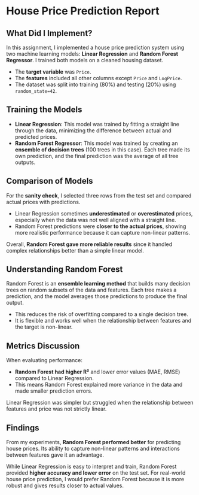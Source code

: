 # House Price Prediction Report

## What Did I Implement?
In this assignment, I implemented a house price prediction system using two machine learning models: **Linear Regression** and **Random Forest Regressor**. I trained both models on a cleaned housing dataset.  
- The **target variable** was `Price`.  
- The **features** included all other columns except `Price` and `LogPrice`.  
- The dataset was split into training (80%) and testing (20%) using `random_state=42`.  

## Training the Models
- **Linear Regression**: This model was trained by fitting a straight line through the data, minimizing the difference between actual and predicted prices.  
- **Random Forest Regressor**: This model was trained by creating an **ensemble of decision trees** (100 trees in this case). Each tree made its own prediction, and the final prediction was the average of all tree outputs.  

## Comparison of Models
For the **sanity check**, I selected three rows from the test set and compared actual prices with predictions.  
- Linear Regression sometimes **underestimated** or **overestimated** prices, especially when the data was not well aligned with a straight line.  
- Random Forest predictions were **closer to the actual prices**, showing more realistic performance because it can capture non-linear patterns.  

Overall, **Random Forest gave more reliable results** since it handled complex relationships better than a simple linear model.

## Understanding Random Forest
Random Forest is an **ensemble learning method** that builds many decision trees on random subsets of the data and features. Each tree makes a prediction, and the model averages those predictions to produce the final output.  
- This reduces the risk of overfitting compared to a single decision tree.  
- It is flexible and works well when the relationship between features and the target is non-linear.  

## Metrics Discussion
When evaluating performance:  
- **Random Forest had higher R²** and lower error values (MAE, RMSE) compared to Linear Regression.  
- This means Random Forest explained more variance in the data and made smaller prediction errors.  

Linear Regression was simpler but struggled when the relationship between features and price was not strictly linear.

## Findings
From my experiments, **Random Forest performed better** for predicting house prices. Its ability to capture non-linear patterns and interactions between features gave it an advantage.  

While Linear Regression is easy to interpret and train, Random Forest provided **higher accuracy and lower error** on the test set. For real-world house price prediction, I would prefer Random Forest because it is more robust and gives results closer to actual values.  
